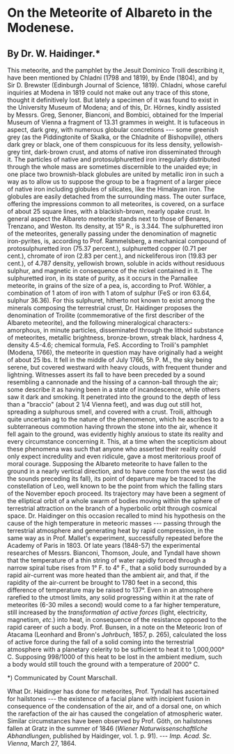# On the Meteorite of Albareto in the Modenese.

## By Dr. W. Haidinger.*

This meteorite, and the pamphlet by the Jesuit Dominico Troili describing it, have been mentioned by Chladni (1798 and 1819), by Ende (1804), and by Sir D. Brewster (Edinburgh Journal of Science, 1819). Chladni, whose careful inquiries at Modena in 1819 could not make out any trace of this stone, thought it definitively lost. But lately a specimen of it was found to exist in the University Museum of Modena; and of this, Dr. Hörnes, kindly assisted by Messrs. Greg, Senoner, Bianconi, and Bombici, obtained for the Imperial Museum of Vienna a fragment of 13.31 grammes in weight. It is tufaceous in aspect, dark grey, with numerous globular concretions --- some greenish grey (as the Piddingtonite of Skalka, or the Chladnite of Bishopville), others dark grey or black, one of them conspicuous for its less density, yellowish-grey tint, dark-brown crust, and atoms of native iron disseminated through it. The particles of native and protosulphuretted iron irregularly distributed through the whole mass are sometimes discernible to the unaided eye; in one place two brownish-black globules are united by metallic iron in such a way as to allow us to suppose the group to be a fragment of a larger piece of native iron including globules of silicates, like the Himalayan iron. The globules are easily detached from the surrounding mass. The outer surface, offering the impressions common to all meteorites, is covered, on a surface of about 25 square lines, with a blackish-brown, nearly opake crust. In general aspect the Albareto meteorite stands next to those of Benares, Trenzano, and Weston. Its density, at 15° R., is 3.344. The sulphuretted iron of the meteorites, generally passing under the denomination of magnetic iron-pyrites, is, according to Prof. Rammelsberg, a mechanical compound of protosulphuretted iron (75.37 percent.), sulphuretted copper (0.71 per cent.), chromate of iron (2.83 per cent.), and nickeliferous iron (19.83 per cent.), of 4.787 density, yellowish brown, soluble in acids without residuous sulphur, and magnetic in consequence of the nickel contained in it. The sulphuretted iron, in its state of purity, as it occurs in the Parnallee meteorite, in grains of the size of a pea, is, according to Prof. Wöhler, a combination of 1 atom of iron with 1 atom of sulphur (FeS or iron 63.64, sulphur 36.36). For this sulphuret, hitherto not known to exist among the minerals composing the terrestrial crust, Dr. Haidinger proposes the denomination of Troilite (commemorative of the first describer of the Albareto meteorite), and the following mineralogical characters:- amorphous, in minute particles, disseminated through the lithoid substance of meteorites, metallic brightness, bronze-brown, streak black, hardness 4, density 4.5-4.6; chemical formula, FeS. According to Troili's pamphlet (Modena, 1766), the meteorite in question may have originally had a weight of about 25 lbs. It fell in the middle of July 1766, 5h P. M., the sky being serene, but covered westward with heavy clouds, with frequent thunder and lightning. Witnesses assert its fall to have been preceded by a sound resembling a cannonade and the hissing of a cannon-ball through the air; some describe it as having been in a state of incandescence, while others saw it dark and smoking. It penetrated into the ground to the depth of less than a "braccio" (about 2 1/4 Vienna feet), and was dug out still hot, spreading a sulphurous smell, and covered with a crust. Troili, although quite uncertain ag to the nature of the phenomenon, which he ascribes to a subterraneous commotion having thrown the stone into the air, whence it fell again to the ground, was evidently highly anxious to state its reality and every circumstance concerning it. This, at a time when the scepticism about these phenomena was such that anyone who asserted their reality could only expect incredulity and even ridicule, gave a most meritorious proof of moral courage. Supposing the Albareto meteorite to have fallen to the ground in a nearly vertical direction, and to have come from the west (as did the sounds preceding its fall), its point of departure may be traced to the constellation of Leo, well known to be the point from which the falling stars of the November epoch proceed. Its trajectory may have been a segment of the elliptical orbit of a whole swarm of bodies moving within the sphere of terrestrial attraction on the branch of a hyperbolic orbit through cosmical space. Dr. Haidinger on this occasion recalled to mind his hypothesis on the cause of the high temperature in meteoric masses --- passing through the terrestrial atmosphere and generating heat by rapid compression, in the same way as in Prof. Mallet's experiment, successfully repeated before the Academy of Paris in 1803. Of late years (1848-57) the experimental researches of Messrs. Bianconi, Thomson, Joule, and Tyndall have shown that the temperature of a thin string of water rapidly forced through a narrow spiral tube rises from 1° F. to 4° F., that a solid body surrounded by a rapid air-current was more heated than the ambient air, and that, if the rapidity of the air-current be brought to 1780 feet in a second, this difference of temperature may be raised to 137°. Even in an atmosphere rarefied to the utmost limits, any solid progressing within it at the rate of meteorites (6-30 miles a second) would come to a far higher temperature, still increased by the _transformation of active forces_ (light, electricity, magnetism, _etc._) into heat, in consequence of the resistance opposed to the rapid career of such a body. Prof. Bunsen, in a note on the Meteoric Iron of Atacama (Leonhard and Bronn's _Jahrbuch_, 1857, p. 265), calculated the loss of active force during the fall of a solid coming into the terrestrial atmosphere with a planetary celerity to be sufficient to heat it to 1,000,000° C. Supposing 998/1000 of this heat to be lost in the ambient medium, such a body would still touch the ground with a temperature of 2000° C.

*) Communicated by Count Marschall.

What Dr. Haidinger has done for meteorites, Prof. Tyndall has ascertained for hailstones --- the existence of a facial plane with incipient fusion in consequence of the condensation of the air, and of a dorsal one, on which the rarefaction of the air has caused the congelation of atmospheric water. Similar circumstances have been observed by Prof. Göth, on hailstones fallen at Gratz in the summer of 1846 (_Wiener Naturwissenschaftliche Abhandlungen_, published by Haidinger, vol. 1. p. 91). --- _Imp. Acad. Sc. Vienna_, March 27, 1864.
